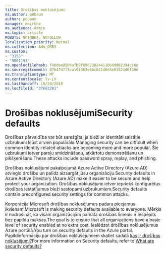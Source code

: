 ```yaml
---
title: Drošības noklusējumi
ms.author: pebaum
author: pebaum
manager: mnirkhe
ms.audience: Admin
ms.topic: article
ROBOTS: NOINDEX, NOFOLLOW
localization_priority: Normal
ms.collection: Adm_O365
ms.custom:
- "3153"
- "9001193"
ms.openlocfilehash: f4bdee85b9afb9f89d2382441106ddd82394c16e
ms.sourcegitcommit: 07b47d7f3ca191363e6bc84140e8e01524d6f08e
ms.translationtype: MT
ms.contentlocale: lv-LV
ms.lasthandoff: 10/24/2019
ms.locfileid: "37682201"
---
```

# <a name="security-defaults"></a><span data-ttu-id="cce2a-102">Drošības noklusējumi</span><span class="sxs-lookup"><span data-stu-id="cce2a-102">Security defaults</span></span>

<span data-ttu-id="cce2a-103">Drošības pārvaldība var būt sarežģīta, ja bieži ar identitāti saistītie uzbrukumi kļūst arvien populārāki.</span><span class="sxs-lookup"><span data-stu-id="cce2a-103">Managing security can be difficult when common identity-related attacks are becoming more and more popular.</span></span> <span data-ttu-id="cce2a-104">Šie uzbrukumi ietver paroļu smidzināšanu, atkārtotu demonstrēšanu un pikšķerēšanu.</span><span class="sxs-lookup"><span data-stu-id="cce2a-104">These attacks include password spray, replay, and phishing.</span></span>

<span data-ttu-id="cce2a-105">Drošības noklusējumi pakalpojumā Azure Active Directory (Azure AD) atvieglo drošību un palīdz aizsargāt jūsu organizāciju.</span><span class="sxs-lookup"><span data-stu-id="cce2a-105">Security defaults in Azure Active Directory (Azure AD) make it easier to be secure and help protect your organization.</span></span> <span data-ttu-id="cce2a-106">Drošības noklusējumi ietver iepriekš konfigurētus drošības iestatījumus bieži sastopami uzbrukumiem.</span><span class="sxs-lookup"><span data-stu-id="cce2a-106">Security defaults contain preconfigured security settings for common attacks.</span></span>

<span data-ttu-id="cce2a-107">Korporācija Microsoft drošības noklusējumus padara pieejamus ikvienam.</span><span class="sxs-lookup"><span data-stu-id="cce2a-107">Microsoft is making security defaults available to everyone.</span></span> <span data-ttu-id="cce2a-108">Mērķis ir nodrošināt, ka visām organizācijām pamata drošības līmenis ir iespējots bez papildu maksas.</span><span class="sxs-lookup"><span data-stu-id="cce2a-108">The goal is to ensure that all organizations have a basic level of security enabled at no extra cost.</span></span> <span data-ttu-id="cce2a-109">Ieslēdzot drošības noklusējumus Azure portālā.</span><span class="sxs-lookup"><span data-stu-id="cce2a-109">You turn on security defaults in the Azure portal.</span></span> <span data-ttu-id="cce2a-110">Papildinformāciju par drošības noklusējumiem skatiet sadaļā [kas ir drošības noklusējumi?](https://docs.microsoft.com/azure/active-directory/conditional-access/concept-conditional-access-security-defaults)</span><span class="sxs-lookup"><span data-stu-id="cce2a-110">For more information on Security defaults, refer to [What are security defaults?](https://docs.microsoft.com/azure/active-directory/conditional-access/concept-conditional-access-security-defaults)</span></span>